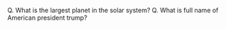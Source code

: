 Q. What is the largest planet in the solar system?
Q. What is full name of American president trump?
